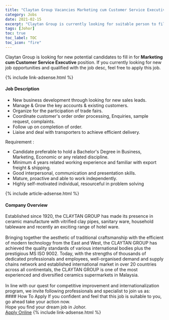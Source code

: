 ```yaml
---
title: "Claytan Group Vacancies Marketing cum Customer Service Executive" 
category: Jobs 
date: 2021-02-15 
excerpt: "Claytan Group is currently looking for suitable person to fill in the Marketing cum Customer Service Executive which based in Johor" 
tags: [Johor] 
toc: true 
toc_label: TOC 
toc_icon: "fire" 
--- 
```


<p>Claytan Group is looking for new potential candidates to fill in for <b>Marketing cum Customer Service Executive</b> position. If you currently looking for new job opportunities and qualified with the job desc, feel free to apply this job.
</p>{% include link-adsense.html %} 
<div><div><h4>Job Description</h4></div><div><div><span><div><ul><li>New business development through looking for new sales leads.</li><li>Manage &amp; Grow the key accounts &amp; existing customers.</li><li>Organize for the participation of trade fairs.</li><li>Coordinate customer's order order processing, Enquiries, sample request, complaints.</li><li>Follow up on completion of order.</li><li>Liaise and deal with transporters to achieve efficient delivery.</li></ul><div>Requirement :</div><ul><li>Candidate preferable to hold a Bachelor's Degree in Business, Marketing, Economic or any related discipline.</li><li>Minimum 4 years related working experience and familiar with export freight &amp; shipping.</li><li>Good interpersonal, communication and presentation skills.</li><li>Mature, proactive and able to work independently.</li><li>Highly self-motivated individual, resourceful in problem solving</li></ul></div></span></div></div></div> 
{% include article-adsense.html %} 
<div><div><h4>Company Overview</h4></div><div><div><span><div><div>Established since 1920, the CLAYTAN GROUP has made its presence in ceramic manufacture with vitrified clay pipes, sanitary ware, household tableware and recently an exciting range of hotel ware.<br>
<br>
Bringing together the aesthetic of traditional craftsmanship with the efficient of modern technology from the East and West, the CLAYTAN GROUP has achieved the quality standards of various international bodies plus the prestigious MS ISO 9002. Today, with the strengths of thousands of dedicated professionals and employees, well-organised demand and supply chains network and established international market in over 20 countries across all continentals, the CLAYTAN GROUP is one of the most experienced and diversified ceramics supermarkets in Malaysia.<br>
<br>
In line with our quest for competitive improvement and internationalization program, we invite following professionals and specialist to join us as:</div></div></span></div></div></div> 
#### How To Apply 
If you confident and feel that this job is suitable to you, go ahead take your action now. <br/> 
Hope you find your dream job in Johor. <br/> 
<a href="https://www.jobstreet.com.my/en/job/marketing-cum-customer-service-executive-4481655?jobId=jobstreet-my-job-4481655&" class="btn btn--info" target="_blank" rel="nofollow noopenner">Apply Online</a> 
{% include link-adsense.html %} 
